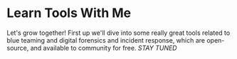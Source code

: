 # Learn Tools With Me
Let's grow together!
First up we'll dive into some really great tools related to blue teaming and digital forensics and incident response, which are open-source, and available to community for free. 
_STAY TUNED_
